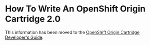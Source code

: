 # How To Write An OpenShift Origin Cartridge 2.0
This information has been moved to the [OpenShift Origin Cartridge Developer's Guide](http://openshift.github.io/documentation/oo_cartridge_developers_guide.html).
